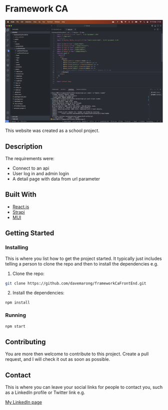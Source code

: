 # Framework CA

![image](https://github.com/davemarong/frameworkCaFrontEnd/blob/dev/images/Screenshot%202023-03-10%20at%2021.29.43.png)

This website was created as a school project.

## Description

The requirements were:

- Connect to an api
- User log in and admin login
- A detail page with data from url parameter

## Built With

- [React.js](https://reactjs.org/)
- [Strapi](https://strapi.io/)
- [MUI](https://mui.com/)

## Getting Started

### Installing

This is where you list how to get the project started. It typically just includes telling a person to clone the repo and then to install the dependencies e.g.

1. Clone the repo:

```bash
git clone https://github.com/davemarong/frameworkCaFrontEnd.git
```

2. Install the dependencies:

```
npm install
```

### Running

```bash
npm start
```

## Contributing

You are more then welcome to contribute to this project. Create a pull request, and I will check it out as soon as possible.

## Contact

This is where you can leave your social links for people to contact you, such as a LinkedIn profile or Twitter link e.g.

[My LinkedIn page](https://www.linkedin.com/in/davekjellmarong/)
